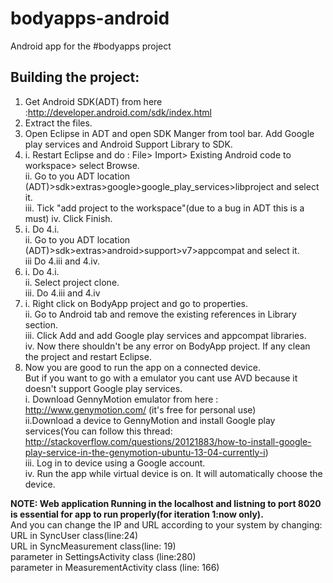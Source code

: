 bodyapps-android
================

Android app for the #bodyapps project

Building the project:
---------------------
1. Get Android SDK(ADT) from here :http://developer.android.com/sdk/index.html
2. Extract the files.
3. Open Eclipse in ADT and open SDK Manger from tool bar. Add Google play services and Android Support Library to SDK.  
4.	i.	Restart Eclipse and do : File> Import> Existing Android code to workspace> select Browse.  
	ii.	Go to you ADT location (ADT)>sdk>extras>google>google_play_services>libproject and select it.  
	iii.	Tick "add project to the workspace"(due to a bug in ADT this is a must)
	iv.	Click Finish.  
5. 	i.	Do 4.i.  
	ii.	Go to you ADT location (ADT)>sdk>extras>android>support>v7>appcompat and select it.  
	iii	 Do 4.iii and 4.iv.  
6.	i.	Do 4.i.  
	ii.	Select project clone.  
	iii. 	Do 4.iii and 4.iv  
7.	i. 	Right click on BodyApp project and go to properties.  
	ii.	Go to Android tab and remove the existing references in Library section.   
	iii. 	Click Add and add Google play services and appcompat libraries.  
	iv. 	Now there shouldn't be any error on BodyApp project. If any clean the project and restart Eclipse.  
8. Now you are good to run the app on a connected device.   
	But if you want to go with a emulator you cant use AVD because it doesn't support Google play services.  
		i. Download GennyMotion emulator from here : http://www.genymotion.com/ (it's free for personal use)  
		ii.Download a device to GennyMotion and install Google play services(You can follow this thread: http://stackoverflow.com/questions/20121883/how-to-install-google-play-service-in-the-genymotion-ubuntu-13-04-currently-i)  
		iii. Log in to device using a Google account.  
		iv. Run the app while virtual device is on. It will automatically choose the device.  
  
**NOTE: Web application Running in the localhost and listning to port 8020 is essential for app to run properly(for iteration 1:now only).**  
And you can change the IP and URL according to your system by changing:  
URL in SyncUser class(line:24)  
URL in SyncMeasurement class(line: 19)  
parameter in SettingsActivity class (line:280)  
parameter in MeasurementActivity class (line: 166)